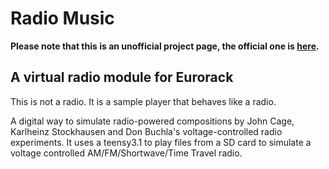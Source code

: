 # Radio Music

**Please note that this is an unofficial project page, the official one is
[here](https://github.com/TomWhitwell/RadioMusic).**

## A virtual radio module for Eurorack

This is not a radio. It is a sample player that behaves like a radio.

A digital way to simulate radio-powered compositions by John Cage, Karlheinz Stockhausen and
Don Buchla's voltage-controlled radio experiments. It uses a teensy3.1 to play files from a SD
card to simulate a voltage controlled AM/FM/Shortwave/Time Travel radio.
